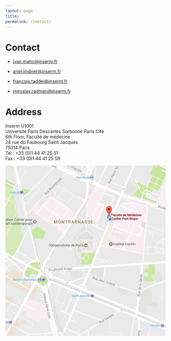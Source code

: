 ```yaml
---
layout: page
title:
permalink: /contact/
---
```


Contact
==============

* <ivan.matic@inserm.fr>

* <ariel.lindner@inserm.fr>

* <francois.taddei@inserm.fr>

* <miroslav.radman@inserm.fr>



Address
==========
Inserm U1001  
Université Paris Descartes Sorbonne Paris Cité  
6th Floor, Faculté de médecine  
24 rue du Faubourg Saint Jacques  
75014 Paris  
Tel : +33 (0)1 44 41 25 51  
Fax : +33 (0)1 44 41 25 59 


<a href="https://www.google.fr/maps/place/24+Rue+du+Faubourg+Saint-Jacques,+75014+Paris/@48.837507,2.3367083,17z/data=!3m1!4b1!4m5!3m4!1s0x47e671c0eb25bd1b:0x1fea6b28029c47d2!8m2!3d48.837507!4d2.338897?hl=fr">
  <img src="../images/adress-u1001.png" alt="HTML tutorial" >
</a>
